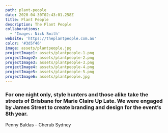 ```yaml
---
path: plant-people
date: 2020-04-30T02:43:01.258Z
title: Plant People
description: The Plant People
collaborations:
  - 'Images: Nick Smith'
website: 'https://theplantpeople.com.au'
color: '#3d5f46'
image: assets/plantpeople.jpg
projectImage1: assets/plantpeople-1.png
projectImage2: assets/plantpeople-2.png
projectImage3: assets/plantpeople-3.png
projectImage4: assets/plantpeople-4.png
projectImage5: assets/plantpeople-5.png
projectImage6: assets/plantpeople.jpg
---
```

### For one night only, style hunters and those alike take the streets of Brisbane for Marie Claire Up Late. We were engaged by James Street to create branding and design for the event’s 8th year.

Penny Baldas – Cherub Sydney
